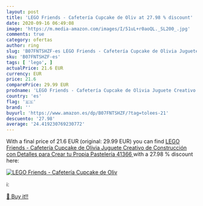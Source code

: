 ```yaml
---
layout: post
title: 'LEGO Friends - Cafetería Cupcake de Oliv at 27.98 % discount'
date: 2020-09-16 06:49:08
image: 'https://m.media-amazon.com/images/I/51uL+r0aoQL._SL200_.jpg'
comments: true
category: ofertas
author: ring
slug: 'B07FNTSHZF-es LEGO Friends - Cafetería Cupcake de Olivia Juguete...'
sku: 'B07FNTSHZF-es'
tags: [ 'lego', ]
actualPrice: 21.6 EUR
currency: EUR
price: 21.6
comparePrice: 29.99 EUR
prodname: 'LEGO Friends - Cafetería Cupcake de Olivia Juguete Creativo de Construcción con Detalles para Crear tu Propia Pastelería  41366 '
country: 'es'
flag: '🇪🇸'
brand: ''
buyurl: 'https://www.amazon.es/dp/B07FNTSHZF/?tag=tolees-21'
descuento: '27.98'
average: '24.419230769230772'
---
```


With a final price of 21.6 EUR (original: 29.99 EUR) you can find [LEGO Friends - Cafetería Cupcake de Olivia Juguete Creativo de Construcción con Detalles para Crear tu Propia Pastelería  41366 ](https://www.amazon.es/dp/B07FNTSHZF/?tag=tolees-21) with a  27.98 % discount here:

[![LEGO Friends - Cafetería Cupcake de Oliv](https://m.media-amazon.com/images/I/51uL+r0aoQL._SL200_.jpg)](https://www.amazon.es/dp/B07FNTSHZF/?tag=tolees-21)

ℹ️:


[🛒 Buy it!!](https://www.amazon.es/dp/B07FNTSHZF/?tag=tolees-21)
